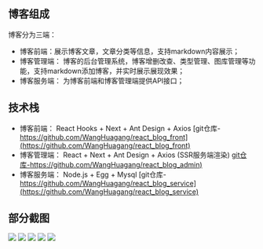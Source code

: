 ## 博客组成

 博客分为三端： 
 - 博客前端：展示博客文章，文章分类等信息，支持markdown内容展示；
 - 博客管理端： 博客的后台管理系统，博客增删改查、类型管理、图库管理等功能，支持markdown添加博客，并实时展示展现效果；
 - 博客服务端： 为博客前端和博客管理端提供API接口；

## 技术栈

- 博客前端： React Hooks + Next + Ant Design + Axios  [git仓库-https://github.com/WangHuagang/react_blog_front](https://github.com/WangHuagang/react_blog_front)
- 博客管理端： React + Next + Ant Design + Axios (SSR服务端渲染)  [git仓库-https://github.com/WangHuagang/react_blog_admin)](https://github.com/WangHuagang/react_blog_admin)
- 博客服务端： Node.js + Egg + Mysql  [git仓库-https://github.com/WangHuagang/react_blog_service](https://github.com/WangHuagang/react_blog_service)

## 部分截图

![](https://img.alicdn.com/imgextra/i4/1792103322/O1CN01OGyJzU1aPWKu876bd_!!1792103322.png)
![](https://img.alicdn.com/imgextra/i2/1792103322/O1CN017YDHzf1aPWKldVcLL_!!1792103322.png)
![](https://img.alicdn.com/imgextra/i1/1792103322/O1CN01Wsw4Sx1aPWKwvurZB_!!1792103322.png)
![](https://img.alicdn.com/imgextra/i4/1792103322/O1CN01TAd2821aPWKldVgVX_!!1792103322.png)
![](https://img.alicdn.com/imgextra/i1/1792103322/O1CN01Wcficw1aPWKwvwbf5_!!1792103322.png)